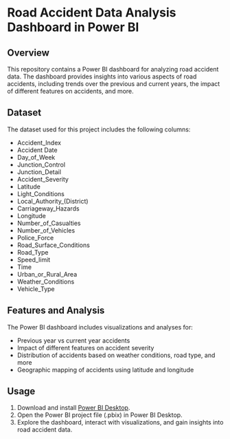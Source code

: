 # Road Accident Data Analysis Dashboard in Power BI

## Overview

This repository contains a Power BI dashboard for analyzing road accident data. The dashboard provides insights into various aspects of road accidents, including trends over the previous and current years, the impact of different features on accidents, and more.

## Dataset

The dataset used for this project includes the following columns:

- Accident_Index
- Accident Date
- Day_of_Week
- Junction_Control
- Junction_Detail
- Accident_Severity
- Latitude
- Light_Conditions
- Local_Authority_(District)
- Carriageway_Hazards
- Longitude
- Number_of_Casualties
- Number_of_Vehicles
- Police_Force
- Road_Surface_Conditions
- Road_Type
- Speed_limit
- Time
- Urban_or_Rural_Area
- Weather_Conditions
- Vehicle_Type

## Features and Analysis

The Power BI dashboard includes visualizations and analyses for:

- Previous year vs current year accidents
- Impact of different features on accident severity
- Distribution of accidents based on weather conditions, road type, and more
- Geographic mapping of accidents using latitude and longitude

## Usage

1. Download and install [Power BI Desktop](https://powerbi.microsoft.com/desktop/).
2. Open the Power BI project file (.pbix) in Power BI Desktop.
3. Explore the dashboard, interact with visualizations, and gain insights into road accident data.
